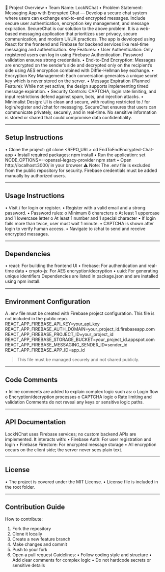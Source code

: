 📘 Project Overview
•	Team Name: LockNChat
•	Problem Statement: Messaging App with Encrypted Chat — Develop a secure chat system where users can exchange end-to-end encrypted messages. Include secure user authentication, encryption key management, and message expiration.
SecureChat is our solution to the above problem. It is a web-based messaging application that prioritizes user privacy, secure communication, and modern UI/UX practices. The app is developed using React for the frontend and Firebase for backend services like real-time messaging and authentication.
Key Features:
•	User Authentication: Only registered users can log in using Firebase Authentication. Password validation ensures strong credentials.
•	End-to-End Encryption: Messages are encrypted on the sender’s side and decrypted only on the recipient’s side using AES encryption combined with Diffie-Hellman key exchange.
•	Encryption Key Management: Each conversation generates a unique secret key which is never stored on the server.
•	Message Expiration (Planned Feature): While not yet active, the design supports implementing timed message expiration.
•	Security Controls: CAPTCHA, login rate limiting, and input restrictions defend against spam, bots, and injection attacks.
•	Minimalist Design: UI is clean and secure, with routing restricted to / for login/register and /chat for messaging.
SecureChat ensures that users can communicate privately, securely, and in real-time. No sensitive information is stored or shared that could compromise data confidentiality.

________________________________________________________________________________
## Setup Instructions
•	Clone the project:
 	git clone <REPO_URL>
cd EndToEndEncrypted-Chat-app
•	Install required packages:
 	npm install
•	Run the application:
 	set NODE_OPTIONS=--openssl-legacy-provider
 	npm start
•	Open http://localhost:3000/ in your browser
⚠️ Note: The .env file is excluded from the public repository for security. Firebase credentials must be added manually by authorized users.
________________________________________________________________________________
## Usage Instructions
•	Visit / for login or register.
•	Register with a valid email and a strong password.
•	Password rules:
o	Minimum 8 characters
o	At least 1 uppercase and 1 lowercase letter
o	At least 1 number and 1 special character
•	If login fails more than twice, user must wait 1 minute.
•	CAPTCHA is shown after login to verify human access.
•	Navigate to /chat to send and receive encrypted messages.
________________________________________________________________________________
## Dependencies
•	react: For building the frontend UI
•	firebase: For authentication and real-time data
•	crypto-js: For AES encryption/decryption
•	uuid: For generating unique identifiers
Dependencies are listed in package.json and are installed using npm install.
________________________________________________________________________________
## Environment Configuration
A .env file must be created with Firebase project configuration. This file is not included in the public repo.
REACT_APP_FIREBASE_API_KEY=your_api_key
REACT_APP_FIREBASE_AUTH_DOMAIN=your_project_id.firebaseapp.com
REACT_APP_FIREBASE_PROJECT_ID=your_project_id
REACT_APP_FIREBASE_STORAGE_BUCKET=your_project_id.appspot.com
REACT_APP_FIREBASE_MESSAGING_SENDER_ID=sender_id
REACT_APP_FIREBASE_APP_ID=app_id
>This file must be managed securely and not shared publicly.
________________________________________________________________________________
## Code Comments
•	Inline comments are added to explain complex logic such as:
o	Login flow
o	Encryption/decryption processes
o	CAPTCHA logic
o	Rate limiting and validation
Comments do not reveal any keys or sensitive logic paths.
________________________________________________________________________________
## API Documentation
LockNChat uses Firebase services; no custom backend APIs are implemented. It interacts with:
•	Firebase Auth: For user registration and login
•	Firebase Firestore: For encrypted message storage
•	All encryption occurs on the client side; the server never sees plain text.
________________________________________________________________________________
## License
•	The project is covered under the MIT License.
•	License file is included in the root folder.
________________________________________________________________________________
## Contribution Guide
How to contribute:
1.	Fork the repository
2.	Clone it locally
3.	Create a new feature branch
4.	Make changes and commit
5.	Push to your fork
6.	Open a pull request
Guidelines:
•	Follow coding style and structure
•	Add clear comments for complex logic
•	Do not hardcode secrets or sensitive details

